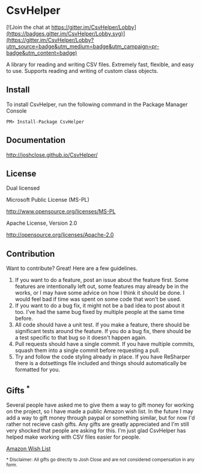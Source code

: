 # CsvHelper

[![Join the chat at https://gitter.im/CsvHelper/Lobby](https://badges.gitter.im/CsvHelper/Lobby.svg)](https://gitter.im/CsvHelper/Lobby?utm_source=badge&utm_medium=badge&utm_campaign=pr-badge&utm_content=badge)

A library for reading and writing CSV files. Extremely fast, flexible, and easy to use. Supports reading and writing of custom class objects.

## Install

To install CsvHelper, run the following command in the Package Manager Console

    PM> Install-Package CsvHelper

## Documentation

http://joshclose.github.io/CsvHelper/

## License

Dual licensed

Microsoft Public License (MS-PL)

http://www.opensource.org/licenses/MS-PL

Apache License, Version 2.0

http://opensource.org/licenses/Apache-2.0

## Contribution

Want to contribute? Great! Here are a few guidelines.

1. If you want to do a feature, post an issue about the feature first. Some features are intentionally left out, some features may already be in the works, or I may have some advice on how I think it should be done. I would feel bad if time was spent on some code that won't be used.
2. If you want to do a bug fix, it might not be a bad idea to post about it too. I've had the same bug fixed by multiple people at the same time before.
3. All code should have a unit test. If you make a feature, there should be significant tests around the feature. If you do a bug fix, there should be a test specific to that bug so it doesn't happen again.
4. Pull requests should have a single commit. If you have multiple commits, squash them into a single commit before requesting a pull.
5. Try and follow the code styling already in place. If you have ReSharper there is a dotsettings file included and things should automatically be formatted for you.

## Gifts <sup>*</sup>

Several people have asked me to give them a way to gift money for working on the project, so I have made a public Amazon wish list.
In the future I may add a way to gift money through paypal or something similar, but for now I'd rather not recieve cash gifts.
Any gifts are greatly appreciated and I'm still very shocked that people are asking for this. I'm just glad CsvHelper has helped
make working with CSV files easier for people. 

[Amazon Wish List](https://amzn.com/w/36WDXJGN8KQO6)

<sub>* Disclaimer: All gifts go directly to Josh Close and are not considered compensation in any form.</sub>

